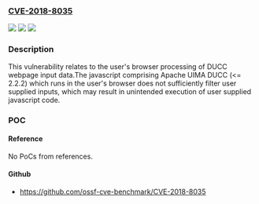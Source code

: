 ### [CVE-2018-8035](https://cve.mitre.org/cgi-bin/cvename.cgi?name=CVE-2018-8035)
![](https://img.shields.io/static/v1?label=Product&message=Apache%20UIMA%20DUCC&color=blue)
![](https://img.shields.io/static/v1?label=Version&message=Apache%20UIMA%20DUCC%20releases%20including%20and%20prior%20to%202.2.2%20&color=brightgreen)
![](https://img.shields.io/static/v1?label=Vulnerability&message=Information%20Disclosure&color=brightgreen)

### Description

This vulnerability relates to the user's browser processing of DUCC webpage input data.The javascript comprising Apache UIMA DUCC (<= 2.2.2) which runs in the user's browser does not sufficiently filter user supplied inputs, which may result in unintended execution of user supplied javascript code.

### POC

#### Reference
No PoCs from references.

#### Github
- https://github.com/ossf-cve-benchmark/CVE-2018-8035

